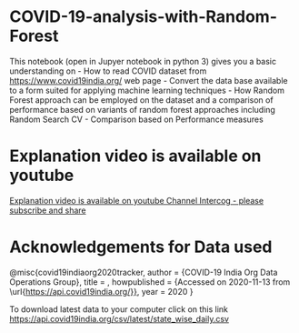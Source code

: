 # COVID-19-analysis-with-Random-Forest
This notebook (open in Jupyer notebook in python 3) gives you a basic understanding on - How to read COVID dataset from https://www.covid19india.org/ web page - Convert the data base available to a form suited for applying machine learning techniques - How Random Forest approach can be employed on the dataset and a comparison of performance based on variants of random forest approaches including Random Search CV - Comparison based on Performance measures 
# Explanation video is available on youtube 

[Explanation video is available on youtube Channel Intercog - please subscribe and share](https://www.youtube.com/channel/UCP35aGSzN43U5TgiE8qPg7g)

# Acknowledgements for Data used 

@misc{covid19indiaorg2020tracker,
  author = {COVID-19 India Org Data Operations Group},
  title = ,
  howpublished = {Accessed on 2020-11-13 from \url{https://api.covid19india.org/}},
  year = 2020
}


To download latest data to your computer click on this link https://api.covid19india.org/csv/latest/state_wise_daily.csv
